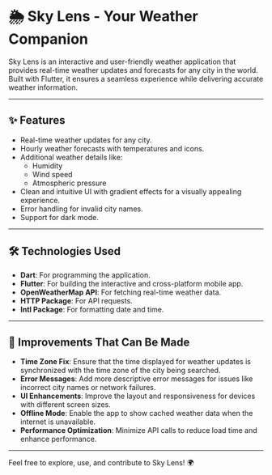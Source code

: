 # 🌦️ Sky Lens - Your Weather Companion

Sky Lens is an interactive and user-friendly weather application that provides real-time weather updates and forecasts for any city in the world. Built with Flutter, it ensures a seamless experience while delivering accurate weather information.

---

## ✨ Features

- Real-time weather updates for any city.
- Hourly weather forecasts with temperatures and icons.
- Additional weather details like:
  - Humidity
  - Wind speed
  - Atmospheric pressure
- Clean and intuitive UI with gradient effects for a visually appealing experience.
- Error handling for invalid city names.
- Support for dark mode.

---



## 🛠️ Technologies Used

- **Dart**: For programming the application.
- **Flutter**: For building the interactive and cross-platform mobile app.
- **OpenWeatherMap API**: For fetching real-time weather data.
- **HTTP Package**: For API requests.
- **Intl Package**: For formatting date and time.

---

## 🚀 Improvements That Can Be Made

- **Time Zone Fix**: Ensure that the time displayed for weather updates is synchronized with the time zone of the city being searched.
- **Error Messages**: Add more descriptive error messages for issues like incorrect city names or network failures.
- **UI Enhancements**: Improve the layout and responsiveness for devices with different screen sizes.
- **Offline Mode**: Enable the app to show cached weather data when the internet is unavailable.
- **Performance Optimization**: Minimize API calls to reduce load time and enhance performance.

---

Feel free to explore, use, and contribute to Sky Lens! 🌍
